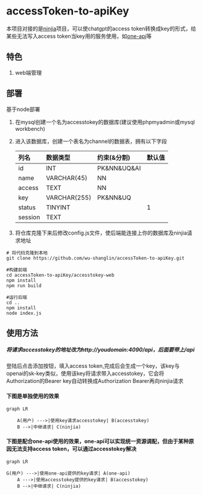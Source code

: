# **accessToken-to-apiKey**

本项目对接的是[ninjia](https://github.com/gngpp/ninja)项目，可以使chatgpt的access token转换成key的形式，给某些无法写入access token当key用的服务使用，如[one-api](https://github.com/songquanpeng/one-api)等

## 特色

1.  web端管理

## 部署

基于node部署

1.  在mysql创建一个名为accesstokey的数据库(建议使用phpmyadmin或mysql workbench)
2.  进入该数据库，创建一个表名为channel的数据表，拥有以下字段

    | 列名      | 数据类型         | 约束(&分割)        | 默认值 |
    | :------ | :----------- | :------------- | :-- |
    | id      | INT          | PK\&NN\&UQ\&AI |     |
    | name    | VARCHAR(45)  | NN             |     |
    | access  | TEXT         | NN             |     |
    | key     | VARCHAR(255) | PK\&NN\&UQ     |     |
    | status  | TINYINT      |                | 1   |
    | session | TEXT         |                |     |
3.  将仓库克隆下来后修改config.js文件，使后端能连接上你的数据库及ninjia请求地址

<!---->

    # 将代码克隆到本地
    git clone https://github.com/wu-shanglin/accessToken-to-apiKey.git

    #构建前端
    cd accessToken-to-apiKey/accesstokey-web
    npm install
    npm run build

    #运行后端
    cd ..
    npm install
    node index.js

## 使用方法

##### **将请求accesstokey的地址改为http\://youdomain:4090/api，后面要带上/api**

登陆后点击添加按钮，填入access token,完成后会生成一个key，该key与openai的sk-key类似，使用该key将请求带入accesstokey，它会将Authorization的Bearer key自动转换成Authorization Bearer再向ninjia请求

#### 下图是单独使用的效果

```mermaid
graph LR

    A(用户) --->|使用key请求accesstokey| B(accesstokey)
    B -->|中继请求| C(ninjia)

```

#### 下图是配合one-api使用的效果，one-api可以实现统一资源调配，但由于某种原因无法支持access token，可以通过accesstokey解决

```mermaid
graph LR

G(用户) --->|使用one-api提供的key请求| A(one-api)
    A --->|使用accesstokey提供的key请求| B(accesstokey)
    B -->|中继请求| C(ninjia)

```

